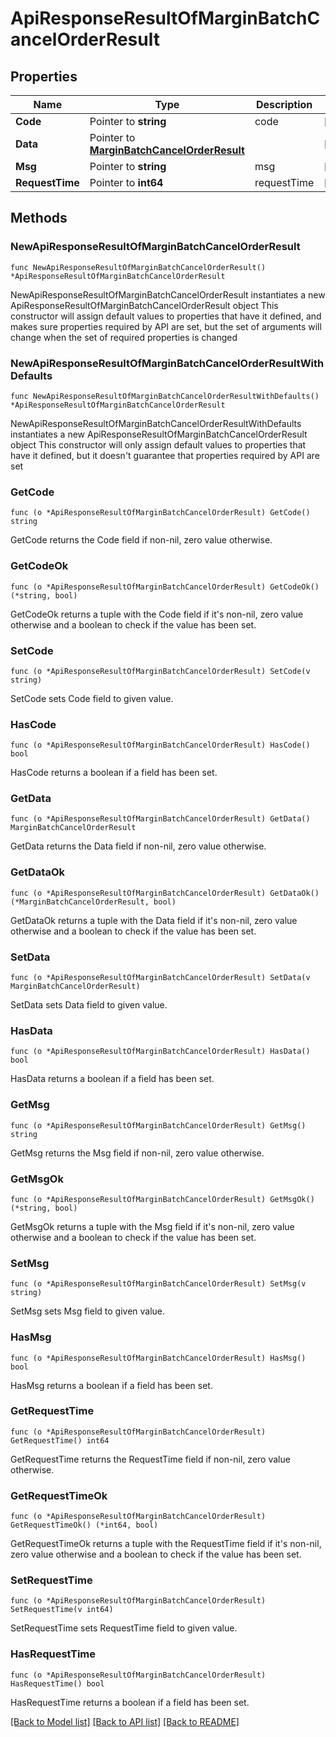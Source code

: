 # ApiResponseResultOfMarginBatchCancelOrderResult

## Properties

Name | Type | Description | Notes
------------ | ------------- | ------------- | -------------
**Code** | Pointer to **string** | code | [optional] 
**Data** | Pointer to [**MarginBatchCancelOrderResult**](MarginBatchCancelOrderResult.md) |  | [optional] 
**Msg** | Pointer to **string** | msg | [optional] 
**RequestTime** | Pointer to **int64** | requestTime | [optional] 

## Methods

### NewApiResponseResultOfMarginBatchCancelOrderResult

`func NewApiResponseResultOfMarginBatchCancelOrderResult() *ApiResponseResultOfMarginBatchCancelOrderResult`

NewApiResponseResultOfMarginBatchCancelOrderResult instantiates a new ApiResponseResultOfMarginBatchCancelOrderResult object
This constructor will assign default values to properties that have it defined,
and makes sure properties required by API are set, but the set of arguments
will change when the set of required properties is changed

### NewApiResponseResultOfMarginBatchCancelOrderResultWithDefaults

`func NewApiResponseResultOfMarginBatchCancelOrderResultWithDefaults() *ApiResponseResultOfMarginBatchCancelOrderResult`

NewApiResponseResultOfMarginBatchCancelOrderResultWithDefaults instantiates a new ApiResponseResultOfMarginBatchCancelOrderResult object
This constructor will only assign default values to properties that have it defined,
but it doesn't guarantee that properties required by API are set

### GetCode

`func (o *ApiResponseResultOfMarginBatchCancelOrderResult) GetCode() string`

GetCode returns the Code field if non-nil, zero value otherwise.

### GetCodeOk

`func (o *ApiResponseResultOfMarginBatchCancelOrderResult) GetCodeOk() (*string, bool)`

GetCodeOk returns a tuple with the Code field if it's non-nil, zero value otherwise
and a boolean to check if the value has been set.

### SetCode

`func (o *ApiResponseResultOfMarginBatchCancelOrderResult) SetCode(v string)`

SetCode sets Code field to given value.

### HasCode

`func (o *ApiResponseResultOfMarginBatchCancelOrderResult) HasCode() bool`

HasCode returns a boolean if a field has been set.

### GetData

`func (o *ApiResponseResultOfMarginBatchCancelOrderResult) GetData() MarginBatchCancelOrderResult`

GetData returns the Data field if non-nil, zero value otherwise.

### GetDataOk

`func (o *ApiResponseResultOfMarginBatchCancelOrderResult) GetDataOk() (*MarginBatchCancelOrderResult, bool)`

GetDataOk returns a tuple with the Data field if it's non-nil, zero value otherwise
and a boolean to check if the value has been set.

### SetData

`func (o *ApiResponseResultOfMarginBatchCancelOrderResult) SetData(v MarginBatchCancelOrderResult)`

SetData sets Data field to given value.

### HasData

`func (o *ApiResponseResultOfMarginBatchCancelOrderResult) HasData() bool`

HasData returns a boolean if a field has been set.

### GetMsg

`func (o *ApiResponseResultOfMarginBatchCancelOrderResult) GetMsg() string`

GetMsg returns the Msg field if non-nil, zero value otherwise.

### GetMsgOk

`func (o *ApiResponseResultOfMarginBatchCancelOrderResult) GetMsgOk() (*string, bool)`

GetMsgOk returns a tuple with the Msg field if it's non-nil, zero value otherwise
and a boolean to check if the value has been set.

### SetMsg

`func (o *ApiResponseResultOfMarginBatchCancelOrderResult) SetMsg(v string)`

SetMsg sets Msg field to given value.

### HasMsg

`func (o *ApiResponseResultOfMarginBatchCancelOrderResult) HasMsg() bool`

HasMsg returns a boolean if a field has been set.

### GetRequestTime

`func (o *ApiResponseResultOfMarginBatchCancelOrderResult) GetRequestTime() int64`

GetRequestTime returns the RequestTime field if non-nil, zero value otherwise.

### GetRequestTimeOk

`func (o *ApiResponseResultOfMarginBatchCancelOrderResult) GetRequestTimeOk() (*int64, bool)`

GetRequestTimeOk returns a tuple with the RequestTime field if it's non-nil, zero value otherwise
and a boolean to check if the value has been set.

### SetRequestTime

`func (o *ApiResponseResultOfMarginBatchCancelOrderResult) SetRequestTime(v int64)`

SetRequestTime sets RequestTime field to given value.

### HasRequestTime

`func (o *ApiResponseResultOfMarginBatchCancelOrderResult) HasRequestTime() bool`

HasRequestTime returns a boolean if a field has been set.


[[Back to Model list]](../README.md#documentation-for-models) [[Back to API list]](../README.md#documentation-for-api-endpoints) [[Back to README]](../README.md)


